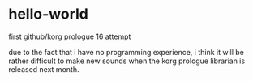 # hello-world
first github/korg prologue 16 attempt


due to the fact that i have no programming experience, i think it will be rather difficult to make new sounds when the korg prologue librarian is released next month.
